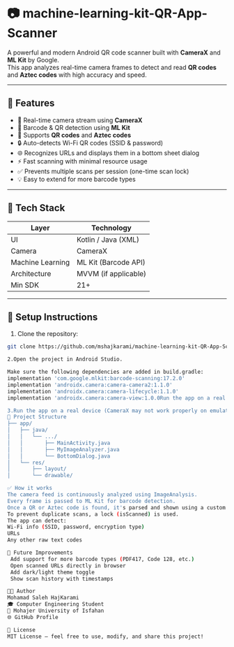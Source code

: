 # 📷 machine-learning-kit-QR-App-Scanner

A powerful and modern Android QR code scanner built with **CameraX** and **ML Kit** by Google.  
This app analyzes real-time camera frames to detect and read **QR codes** and **Aztec codes** with high accuracy and speed.

---

## 🚀 Features

- 📸 Real-time camera stream using **CameraX**
- 🤖 Barcode & QR detection using **ML Kit**
- 🧠 Supports **QR codes** and **Aztec codes**
- 🔒 Auto-detects Wi-Fi QR codes (SSID & password)
- 🌐 Recognizes URLs and displays them in a bottom sheet dialog
- ⚡ Fast scanning with minimal resource usage
- ✅ Prevents multiple scans per session (one-time scan lock)
- 💡 Easy to extend for more barcode types
---

## 🧠 Tech Stack

| Layer            | Technology             |
|------------------|------------------------|
| UI               | Kotlin / Java (XML)    |
| Camera           | CameraX                |
| Machine Learning | ML Kit (Barcode API)   |
| Architecture     | MVVM (if applicable)   |
| Min SDK          | 21+                    |

---

## 🔧 Setup Instructions

1. Clone the repository:

```bash
git clone https://github.com/mshajkarami/machine-learning-kit-QR-App-Scanner.git

2.Open the project in Android Studio.

Make sure the following dependencies are added in build.gradle:
implementation 'com.google.mlkit:barcode-scanning:17.2.0'
implementation 'androidx.camera:camera-camera2:1.1.0'
implementation 'androidx.camera:camera-lifecycle:1.1.0'
implementation 'androidx.camera:camera-view:1.0.0Run the app on a real device (CameraX may not work properly on emulator).

3.Run the app on a real device (CameraX may not work properly on emulator).
📂 Project Structure
├── app/
│   ├── java/
│   │   └── .../
│   │       ├── MainActivity.java
│   │       ├── MyImageAnalyzer.java
│   │       └── BottomDialog.java
│   └── res/
│       ├── layout/
│       └── drawable/

✅ How it works
The camera feed is continuously analyzed using ImageAnalysis.
Every frame is passed to ML Kit for barcode detection.
Once a QR or Aztec code is found, it's parsed and shown using a custom BottomDialog.
To prevent duplicate scans, a lock (isScanned) is used.
The app can detect:
Wi-Fi info (SSID, password, encryption type)
URLs
Any other raw text codes

🎯 Future Improvements
 Add support for more barcode types (PDF417, Code 128, etc.)
 Open scanned URLs directly in browser
 Add dark/light theme toggle
 Show scan history with timestamps

🧑‍💻 Author
Mohamad Saleh HajKarami
🎓 Computer Engineering Student
📍 Mohajer University of Isfahan
🌐 GitHub Profile

📄 License
MIT License — feel free to use, modify, and share this project!
